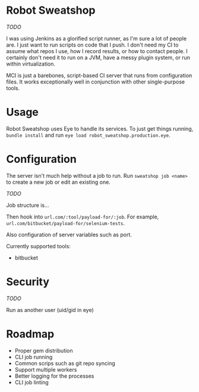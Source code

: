 # Robot Sweatshop

_TODO_

I was using Jenkins as a glorified script runner, as I'm sure a lot of people are.
I just want to run scripts on code that I push.
I don't need my CI to assume what repos I use, how I record results, or how to contact people.
I certainly don't need it to run on a JVM, have a messy plugin system, or run within virtualization.

MCI is just a barebones, script-based CI server that runs from configuration files.
It works exceptionally well in conjunction with other single-purpose tools.

# Usage

Robot Sweatshop uses Eye to handle its services. To just get things running, `bundle install` and run `eye load robot_sweatshop.production.eye`.

# Configuration

The server isn't much help without a job to run. Run `sweatshop job <name>` to create a new job or edit an existing one.

_TODO_

Job structure is...

Then hook into `url.com/:tool/payload-for/:job`. For example, `url.com/bitbucket/payload-for/selenium-tests`.

Also configuration of server variables such as port.

Currently supported tools:
- bitbucket

# Security

_TODO_

Run as another user (uid/gid in eye)

# Roadmap

- Proper gem distribution
- CLI job running
- Common scrips such as git repo syncing
- Support multiple workers
- Better logging for the processes
- CLI job linting
